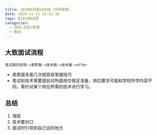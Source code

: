 ```yaml
---
title: 2020秋招面试总结（持续更新）
date: 2020-11-13 23:41:16
tags: [2020秋招]
categories:
  - 经验|总结|感悟
  - 面经
---
```


## 大致面试流程
`笔试简历初筛->素质面->技术面->技术面->offer`
- 素质面多面几次就容易掌握技巧
- 笔试和技术需要提前对所面岗位做足准备，岗位要求可能和学校所学内容不同，需针对某个岗位所需的技术进行学习。

## 总结
1. 海投
2. 技术要对口
3. 面试时引导到自己会的地方
